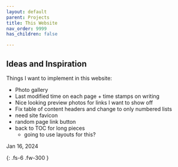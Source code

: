 ```yaml
---
layout: default
parent: Projects
title: This Website
nav_order: 9999
has_children: false

---
```


## [](#header-2)Ideas and Inspiration
Things I want to implement in this website:
- Photo gallery
- Last modified time on each page + time stamps on writing
- Nice looking preview photos for links I want to show off
- Fix table of content headers and change to only numbered lists
- need site favicon
- random page link button
- back to TOC for long pieces
    - going to use layouts for this?

Jan 16, 2024

{: .fs-6 .fw-300 }